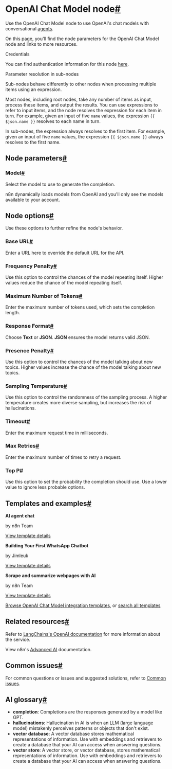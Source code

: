 [](https://github.com/n8n-io/n8n-docs/edit/main/docs/integrations/builtin/cluster-nodes/sub-nodes/n8n-nodes-langchain.lmchatopenai/index.md "Edit this page")

# OpenAI Chat Model node[#](#openai-chat-model-node "Permanent link")

Use the OpenAI Chat Model node to use OpenAI's chat models with conversational [agents](../../../../../glossary/#ai-agent).

On this page, you'll find the node parameters for the OpenAI Chat Model node and links to more resources.

Credentials

You can find authentication information for this node [here](../../../credentials/openai/).

Parameter resolution in sub-nodes

Sub-nodes behave differently to other nodes when processing multiple items using an expression.

Most nodes, including root nodes, take any number of items as input, process these items, and output the results. You can use expressions to refer to input items, and the node resolves the expression for each item in turn. For example, given an input of five `name` values, the expression `{{ $json.name }}` resolves to each name in turn.

In sub-nodes, the expression always resolves to the first item. For example, given an input of five `name` values, the expression `{{ $json.name }}` always resolves to the first name.

## Node parameters[#](#node-parameters "Permanent link")

### Model[#](#model "Permanent link")

Select the model to use to generate the completion.

n8n dynamically loads models from OpenAI and you'll only see the models available to your account.

## Node options[#](#node-options "Permanent link")

Use these options to further refine the node's behavior.

### Base URL[#](#base-url "Permanent link")

Enter a URL here to override the default URL for the API.

### Frequency Penalty[#](#frequency-penalty "Permanent link")

Use this option to control the chances of the model repeating itself. Higher values reduce the chance of the model repeating itself.

### Maximum Number of Tokens[#](#maximum-number-of-tokens "Permanent link")

Enter the maximum number of tokens used, which sets the completion length.

### Response Format[#](#response-format "Permanent link")

Choose **Text** or **JSON**. **JSON** ensures the model returns valid JSON.

### Presence Penalty[#](#presence-penalty "Permanent link")

Use this option to control the chances of the model talking about new topics. Higher values increase the chance of the model talking about new topics.

### Sampling Temperature[#](#sampling-temperature "Permanent link")

Use this option to control the randomness of the sampling process. A higher temperature creates more diverse sampling, but increases the risk of hallucinations.

### Timeout[#](#timeout "Permanent link")

Enter the maximum request time in milliseconds.

### Max Retries[#](#max-retries "Permanent link")

Enter the maximum number of times to retry a request.

### Top P[#](#top-p "Permanent link")

Use this option to set the probability the completion should use. Use a lower value to ignore less probable options.

## Templates and examples[#](#templates-and-examples "Permanent link")

**AI agent chat**

by n8n Team

[View template details](https://n8n.io/workflows/1954-ai-agent-chat/)

**Building Your First WhatsApp Chatbot**

by Jimleuk

[View template details](https://n8n.io/workflows/2465-building-your-first-whatsapp-chatbot/)

**Scrape and summarize webpages with AI**

by n8n Team

[View template details](https://n8n.io/workflows/1951-scrape-and-summarize-webpages-with-ai/)

[Browse OpenAI Chat Model integration templates](https://n8n.io/integrations/openai-chat-model/), or [search all templates](https://n8n.io/workflows/)

## Related resources[#](#related-resources "Permanent link")

Refer to [LangChains's OpenAI documentation](https://js.langchain.com/docs/integrations/chat/openai/) for more information about the service.

View n8n's [Advanced AI](../../../../../advanced-ai/) documentation.

## Common issues[#](#common-issues "Permanent link")

For common questions or issues and suggested solutions, refer to [Common issues](common-issues/).

## AI glossary[#](#ai-glossary "Permanent link")

*   **completion**: Completions are the responses generated by a model like GPT.
*   **hallucinations**: Hallucination in AI is when an LLM (large language model) mistakenly perceives patterns or objects that don't exist.
*   **vector database**: A vector database stores mathematical representations of information. Use with embeddings and retrievers to create a database that your AI can access when answering questions.
*   **vector store**: A vector store, or vector database, stores mathematical representations of information. Use with embeddings and retrievers to create a database that your AI can access when answering questions.
